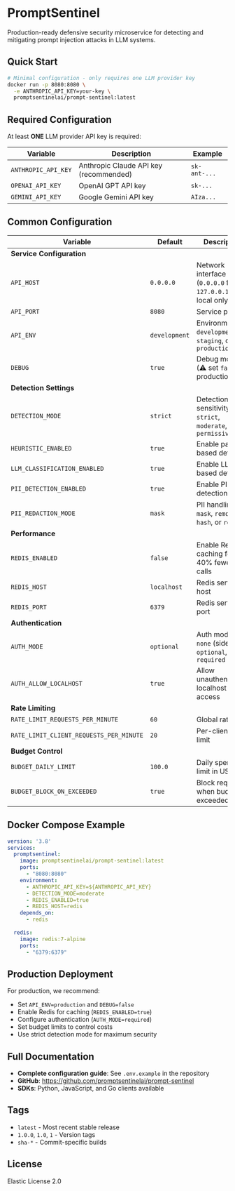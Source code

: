 # PromptSentinel

Production-ready defensive security microservice for detecting and mitigating prompt injection attacks in LLM systems.

## Quick Start

```bash
# Minimal configuration - only requires one LLM provider key
docker run -p 8080:8080 \
  -e ANTHROPIC_API_KEY=your-key \
  promptsentinelai/prompt-sentinel:latest
```

## Required Configuration

At least **ONE** LLM provider API key is required:

| Variable | Description | Example |
|----------|-------------|---------|
| `ANTHROPIC_API_KEY` | Anthropic Claude API key (recommended) | `sk-ant-...` |
| `OPENAI_API_KEY` | OpenAI GPT API key | `sk-...` |
| `GEMINI_API_KEY` | Google Gemini API key | `AIza...` |

## Common Configuration

| Variable | Default | Description |
|----------|---------|-------------|
| **Service Configuration** | | |
| `API_HOST` | `0.0.0.0` | Network interface (`0.0.0.0` for all, `127.0.0.1` for local only) |
| `API_PORT` | `8080` | Service port |
| `API_ENV` | `development` | Environment: `development`, `staging`, or `production` |
| `DEBUG` | `true` | Debug mode (⚠️ set `false` in production) |
| **Detection Settings** | | |
| `DETECTION_MODE` | `strict` | Detection sensitivity: `strict`, `moderate`, or `permissive` |
| `HEURISTIC_ENABLED` | `true` | Enable pattern-based detection |
| `LLM_CLASSIFICATION_ENABLED` | `true` | Enable LLM-based detection |
| `PII_DETECTION_ENABLED` | `true` | Enable PII detection |
| `PII_REDACTION_MODE` | `mask` | PII handling: `mask`, `remove`, `hash`, or `reject` |
| **Performance** | | |
| `REDIS_ENABLED` | `false` | Enable Redis caching for 30-40% fewer API calls |
| `REDIS_HOST` | `localhost` | Redis server host |
| `REDIS_PORT` | `6379` | Redis server port |
| **Authentication** | | |
| `AUTH_MODE` | `optional` | Auth mode: `none` (sidecar), `optional`, or `required` |
| `AUTH_ALLOW_LOCALHOST` | `true` | Allow unauthenticated localhost access |
| **Rate Limiting** | | |
| `RATE_LIMIT_REQUESTS_PER_MINUTE` | `60` | Global rate limit |
| `RATE_LIMIT_CLIENT_REQUESTS_PER_MINUTE` | `20` | Per-client rate limit |
| **Budget Control** | | |
| `BUDGET_DAILY_LIMIT` | `100.0` | Daily spending limit in USD |
| `BUDGET_BLOCK_ON_EXCEEDED` | `true` | Block requests when budget exceeded |

## Docker Compose Example

```yaml
version: '3.8'
services:
  promptsentinel:
    image: promptsentinelai/prompt-sentinel:latest
    ports:
      - "8080:8080"
    environment:
      - ANTHROPIC_API_KEY=${ANTHROPIC_API_KEY}
      - DETECTION_MODE=moderate
      - REDIS_ENABLED=true
      - REDIS_HOST=redis
    depends_on:
      - redis
  
  redis:
    image: redis:7-alpine
    ports:
      - "6379:6379"
```

## Production Deployment

For production, we recommend:
- Set `API_ENV=production` and `DEBUG=false`
- Enable Redis for caching (`REDIS_ENABLED=true`)
- Configure authentication (`AUTH_MODE=required`)
- Set budget limits to control costs
- Use strict detection mode for maximum security

## Full Documentation

- **Complete configuration guide**: See `.env.example` in the repository
- **GitHub**: https://github.com/promptsentinelai/prompt-sentinel
- **SDKs**: Python, JavaScript, and Go clients available

## Tags

- `latest` - Most recent stable release
- `1.0.0`, `1.0`, `1` - Version tags
- `sha-*` - Commit-specific builds

## License

Elastic License 2.0